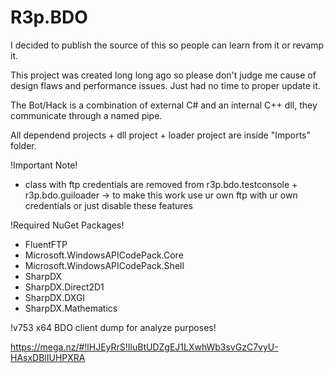 # R3p.BDO

I decided to publish the source of this so people can learn from it or revamp it.

This project was created long long ago so please don't judge me cause of design flaws and performance issues. Just had no time to proper update it.

The Bot/Hack is a combination of external C# and an internal C++ dll, they communicate through a named pipe.

All dependend projects + dll project + loader project are inside "Imports" folder.

!Important Note!
- class with ftp credentials are removed from r3p.bdo.testconsole + r3p.bdo.guiloader
-> to make this work use ur own ftp with ur own credentials or just disable these features

!Required NuGet Packages!
- FluentFTP
- Microsoft.WindowsAPICodePack.Core
- Microsoft.WindowsAPICodePack.Shell
- SharpDX
- SharpDX.Direct2D1
- SharpDX.DXGI
- SharpDX.Mathematics

!v753 x64 BDO client dump for analyze purposes!

https://mega.nz/#!lHJEyRrS!IluBtUDZgEJ1LXwhWb3svGzC7vyU-HAsxDBlIUHPXRA
